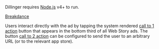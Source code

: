 Dillinger requires [Node.js](https://nodejs.org/) v4+ to run.

[Breakdance](https://breakdance.github.io/breakdance/marry)

Users interact directly with the ad by tapping the system rendered [call to 1 action](story_ads_best_practices.md#call-to-action-button-text-3) button that appears in the bottom third of all Web Story ads.  The button [call to 2 action](story_ads_best_practices.md#call-to-action-button-text-2) can be configured to send the user to an arbitrary URL (or to the relevant app store).
